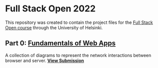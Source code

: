 # Full Stack Open 2022
This repository was created to contain the project files for the [Full Stack Open course](https://fullstackopen.com/en/ "Full Stack Open course") through the University of Helsinki. 

## Part 0: [Fundamentals of Web Apps](https://fullstackopen.com/en/part0/fundamentals_of_web_apps "Fundamentals of Web Apps")
A collection of diagrams to represent the network interactions between browser and server.  **[View Submission](https://github.com/rmolu/full-stack-open/tree/main/part0 "Solutions")**